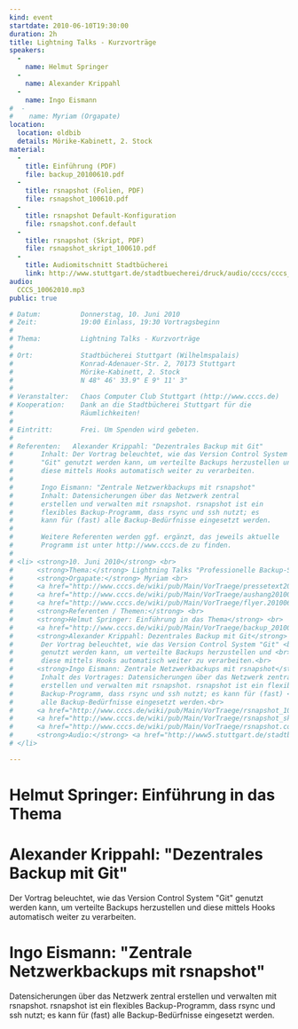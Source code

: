 ```yaml
---
kind: event
startdate: 2010-06-10T19:30:00
duration: 2h
title: Lightning Talks - Kurzvorträge
speakers:
  -
    name: Helmut Springer
  -
    name: Alexander Krippahl
  -
    name: Ingo Eismann
#  -
#    name: Myriam (Orgapate)
location:
  location: oldbib
  details: Mörike-Kabinett, 2. Stock
material:
  -
    title: Einführung (PDF)
    file: backup_20100610.pdf
  -
    title: rsnapshot (Folien, PDF)
    file: rsnapshot_100610.pdf
  -
    title: rsnapshot Default-Konfiguration
    file: rsnapshot.conf.default
  -
    title: rsnapshot (Skript, PDF)
    file: rsnapshot_skript_100610.pdf
  -
    title: Audiomitschnitt Stadtbücherei
    link: http://www.stuttgart.de/stadtbuecherei/druck/audio/cccs/cccs_audio.htm#18
audio:
  CCCS_10062010.mp3
public: true

# Datum:          Donnerstag, 10. Juni 2010
# Zeit:           19:00 Einlass, 19:30 Vortragsbeginn
#
# Thema:          Lightning Talks - Kurzvorträge
#
# Ort:            Stadtbücherei Stuttgart (Wilhelmspalais)
#                 Konrad-Adenauer-Str. 2, 70173 Stuttgart
#                 Mörike-Kabinett, 2. Stock
#                 N 48° 46' 33.9" E 9° 11' 3"
#
# Veranstalter:   Chaos Computer Club Stuttgart (http://www.cccs.de)
# Kooperation:    Dank an die Stadtbücherei Stuttgart für die
#                 Räumlichkeiten!
#
# Eintritt:       Frei. Um Spenden wird gebeten.
#
# Referenten:	Alexander Krippahl: "Dezentrales Backup mit Git"
# 		Inhalt: Der Vortrag beleuchtet, wie das Version Control System
# 		"Git" genutzt werden kann, um verteilte Backups herzustellen und
# 		diese mittels Hooks automatisch weiter zu verarbeiten.
#
# 		Ingo Eismann: "Zentrale Netzwerkbackups mit rsnapshot"
# 		Inhalt: Datensicherungen über das Netzwerk zentral
# 		erstellen und verwalten mit rsnapshot. rsnapshot ist ein
# 		flexibles Backup-Programm, dass rsync und ssh nutzt; es
# 		kann für (fast) alle Backup-Bedürfnisse eingesetzt werden.
#
# 		Weitere Referenten werden ggf. ergänzt, das jeweils aktuelle
# 		Programm ist unter http://www.cccs.de zu finden.
#
# <li> <strong>10. Juni 2010</strong> <br>
#      <strong>Thema:</strong> Lightning Talks "Professionelle Backup-Strategien"<br>
#      <strong>Orgapate:</strong> Myriam <br>
#      <a href="http://www.cccs.de/wiki/pub/Main/VorTraege/pressetext20100610.txt" target="_top">Pressetext 06/2010</a> <br>
#      <a href="http://www.cccs.de/wiki/pub/Main/VorTraege/aushang201006.pdf" target="_top">Aushang 06/2010</a> <br>
#      <a href="http://www.cccs.de/wiki/pub/Main/VorTraege/flyer.201006.pdf" target="_top">Flyer 06/2010</a> <br>
#      <strong>Referenten / Themen:</strong> <br>
#      <strong>Helmut Springer: Einführung in das Thema</strong> <br>
#      <a href="http://www.cccs.de/wiki/pub/Main/VorTraege/backup_20100610.pdf" target="_top">Präsentation 06/2010</a> <br>
#      <strong>Alexander Krippahl: Dezentrales Backup mit Git</strong> <br>
#       Der Vortrag beleuchtet, wie das Version Control System "Git" <br>
#       genutzt werden kann, um verteilte Backups herzustellen und <br>
#       diese mittels Hooks automatisch weiter zu verarbeiten.<br>
#      <strong>Ingo Eismann: Zentrale Netzwerkbackups mit rsnapshot</strong> <br>
#       Inhalt des Vortrages: Datensicherungen über das Netzwerk zentral <br>
#       erstellen und verwalten mit rsnapshot. rsnapshot ist ein flexibles <br>
#       Backup-Programm, dass rsync und ssh nutzt; es kann für (fast) <br>
#       alle Backup-Bedürfnisse eingesetzt werden.<br>
#      <a href="http://www.cccs.de/wiki/pub/Main/VorTraege/rsnapshot_100610.pdf" target="_top">Präsentation 06/2010</a> <br>
#      <a href="http://www.cccs.de/wiki/pub/Main/VorTraege/rsnapshot_skript_100610.pdf" target="_top">Vortragsskript 06/2010</a> <br>
#      <a href="http://www.cccs.de/wiki/pub/Main/VorTraege/rsnapshot.conf.default" target="_top">Beispieldatei: rsnapshot.conf.default</a> <br>
#      <strong>Audio:</strong> <a href="http://www5.stuttgart.de/stadtbuecherei/druck/audio/cccs/cccs_audio.htm#18" target="_top">http://www5.stuttgart.de/stadtbuecherei/druck/audio/cccs/cccs_audio.htm#18.</a>
# </li>

---
```

# Helmut Springer: Einführung in das Thema

# Alexander Krippahl: "Dezentrales Backup mit Git"

Der Vortrag beleuchtet, wie das Version Control System
"Git" genutzt werden kann, um verteilte Backups herzustellen und
diese mittels Hooks automatisch weiter zu verarbeiten.

# Ingo Eismann: "Zentrale Netzwerkbackups mit rsnapshot"

Datensicherungen über das Netzwerk zentral
erstellen und verwalten mit rsnapshot. rsnapshot ist ein
flexibles Backup-Programm, dass rsync und ssh nutzt; es
kann für (fast) alle Backup-Bedürfnisse eingesetzt werden.
